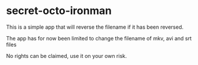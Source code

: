 secret-octo-ironman
===================
This is a simple app that will reverse the filename if it has been reversed.

The app has for now been limited to change the filename of mkv, avi and srt files

No rights can be claimed, use it on your own risk.
